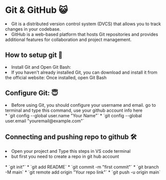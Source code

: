# Git & GitHub 😺
<li> Git is a distributed version control system (DVCS) that allows you to track changes in your codebase. </li>
<li> GitHub is a web-based platform that hosts Git repositories and provides additional features for collaboration and project management. </li>


## How to setup git 🚀
<li>Install Git and Open Git Bash:</li>
<li>If you haven't already installed Git, you can download and install it from the official website: Once installed, open Git Bash</li>

## Configure Git: 😇
<li>Before using Git, you should configure your username and email. go to terminal and type this command, use your github account info here</li>
* `git config --global user.name "Your Name"`
* `git config --global user.email "youremail@example.com"` 

## Connecting and pushing repo to github 🛠️
<li>Open your project and Type this steps in VS code terminal</li>
<li>but first you need to create a repo in git hub account</li>
<br>
* `git init"`
* `git add README`
* `git commit -m "first commit"`
* `git branch -M main`
* `git remote add origin "Your repo link"`
* `git push -u origin main`
